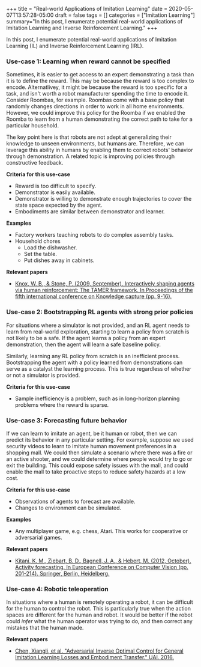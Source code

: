 +++
title = "Real-world Applications of Imitation Learning"
date = 2020-05-07T13:57:28-05:00
draft = false
tags = []
categories = ["Imitation Learning"]
summary="In this post, I enumerate potential real-world applications of Imitation Learning and Inverse Reinforcement Learning."
+++

In this post, I enumerate potential real-world applications of Imitation Learning (IL) and Inverse Reinforcement Learning (IRL).

### Use-case 1: Learning when reward cannot be specified

Sometimes, it is easier to get access to an expert demonstrating a task than it is to define the reward. This may be because the reward is too complex to encode. Alternatlivey, it might be because the reward is too specific for a task, and isn't worth a robot manufacturer spending the time to encode it. Consider Roombas, for example. Roombas come with a base policy that randomly changes directions in order to work in all home environments. However, we could improve this policy for the Roomba if we enabled the Roomba to learn from a human demonstrating the correct path to take for a particular household.

The key point here is that robots are not adept at generalizing their knowledge to unseen environments, but humans are. Therefore, we can leverage this ability in humans by enabling them to correct robots' behavior through demonstration. A related topic is improving policies through constructive feedback.

**Criteria for this use-case**
* Reward is too difficult to specify.
* Demonstrator is easily available.
* Demonstrator is willing to demonstrate enough trajectories to cover the state space expected by the agent.
* Embodiments are similar between demonstrator and learner.

**Examples**
* Factory workers teaching robots to do complex assembly tasks.
* Household chores
    * Load the dishwasher.
    * Set the table.
    * Put dishes away in cabinets.

**Relevant papers**
* [Knox, W. B., & Stone, P. (2009, September). Interactively shaping agents via human reinforcement: The TAMER framework. In Proceedings of the fifth international conference on Knowledge capture (pp. 9-16).](https://dl.acm.org/doi/abs/10.1145/1597735.1597738)

### Use-case 2: Bootstrapping RL agents with strong prior policies

For situations where a simulator is not provided, and an RL agent needs to learn from real-world exploration, starting to learn a policy from scratch is not likely to be a safe. If the agent learns a policy from an expert demonstration, then the agent will learn a safe baseline policy.

Similarly, learning any RL policy from scratch is an inefficient process. Bootstrapping the agent with a policy learned from demonstrations can serve as a catalyst the learning process. This is true regardless of whether or not a simulator is provided.

**Criteria for this use-case**
* Sample inefficiency is a problem, such as in long-horizon planning problems where the reward is sparse.

### Use-case 3: Forecasting future behavior

If we can learn to imitate an agent, be it human or robot, then we can predict its behavior in any particular setting. For example, suppose we used security videos to learn to imitate human movement preferences in a shopping mall. We could then simulate a scenario where there was a fire or an active shooter, and we could determine where people would try to go or exit the building. This could expose safety issues with the mall, and could enable the mall to take proactive steps to reduce safety hazards at a low cost.

**Criteria for this use-case**
* Observations of agents to forecast are available.
* Changes to environment can be simulated.

**Examples**
* Any multiplayer game, e.g. chess, Atari. This works for cooperative or adversarial games.

**Relevant papers**
* [Kitani, K. M., Ziebart, B. D., Bagnell, J. A., & Hebert, M. (2012, October). Activity forecasting. In European Conference on Computer Vision (pp. 201-214). Springer, Berlin, Heidelberg.](http://courses.cs.washington.edu/courses/cse590v/13au/Activity%20Forecasting.pdf)

### Use-case 4: Robotic teleoperation

In situations where a human is remotely operating a robot, it can be difficult for the human to control the robot. This is particularly true when the action spaces are different for the human and robot. It would be better if the robot could *infer* what the human operator was trying to do, and then correct any mistakes that the human made.

**Relevant papers**
* [Chen, Xiangli, et al. "Adversarial Inverse Optimal Control for General Imitation Learning Losses and Embodiment Transfer." UAI. 2016.](http://www.auai.org/uai2016/proceedings/papers/106.pdf)
